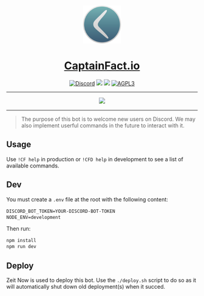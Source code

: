 <p align="center"><img src="https://raw.githubusercontent.com/CaptainFact/captain-fact-frontend/staging/app/static/assets/img/logo.png" height="100"/></p>
<h1 align="center"><a href="https://captainfact.io">CaptainFact.io</a></h1>
<p align="center"><a href="https://discord.gg/2Qd7hMz" title="Discord"><img src="https://discordapp.com/api/guilds/416782744748687361/widget.png" alt="Discord"></a>
<a href="https://twitter.com/CaptainFact_io" title="Twitter"><img src="https://img.shields.io/twitter/follow/CaptainFact_io.svg?style=social&label=Follow"></a>
<a href="https://opencollective.com/captainfact_io" title="Backers on Open Collective"><img src="https://opencollective.com/captainfact_io/backers/badge.svg"></a>
<a href="./LICENSE"><img src="https://img.shields.io/github/license/CaptainFact/captain-fact-frontend.svg" alt="AGPL3"></a>
</p>
<hr/>
<p align="center">
<a href="https://opencollective.com/captainfact_io/donate" target="_blank">
  <img src="https://opencollective.com/captainfact_io/donate/button@2x.png?color=white" width=300 />
</a>
</p>
<hr/>

> The purpose of this bot is to welcome new users on Discord.
> We may also implement userful commands in the future to interact with it.

## Usage

Use `!CF help` in production or `!CFD help` in development to see a list of
available commands.

## Dev

You must create a `.env` file at the root with the following content:

```env
DISCORD_BOT_TOKEN=YOUR-DISCORD-BOT-TOKEN
NODE_ENV=development
```

Then run:

```bash
npm install
npm run dev
```

## Deploy

Zeit Now is used to deploy this bot. Use the `./deploy.sh` script to do so as
it will automatically shut down old deployment(s) when it succed.
